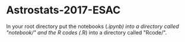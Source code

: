 # Astrostats-2017-ESAC

In your root directory put the notebooks (*.ipynb) into a directory called "notebook/" and the R codes (*.R) into a directory called "Rcode/".

